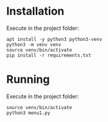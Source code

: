 # Installation

Execute in the project folder:

```
apt install -y python3 python3-venv
python3 -m venv venv
source venv/bin/activate
pip install -r requirements.txt
```

# Running

Execute in the project folder:

```
source venv/bin/activate
python3 menu1.py
```
